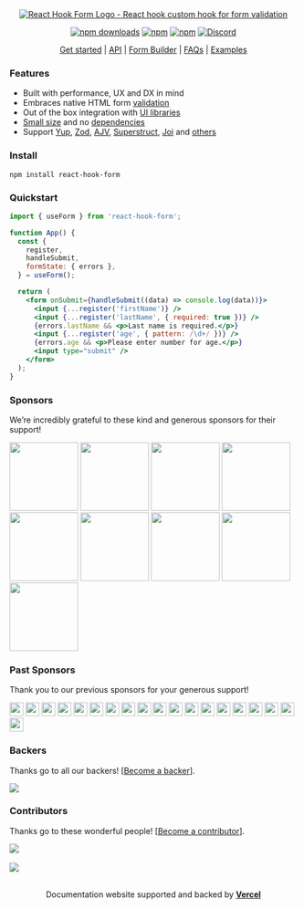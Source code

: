 <div align="center">
        <a href="https://react-hook-form.com" title="React Hook Form - Simple React forms validation">
            <img src="https://raw.githubusercontent.com/react-hook-form/react-hook-form/master/docs/logo.png" alt="React Hook Form Logo - React hook custom hook for form validation" />
        </a>
</div>

<div align="center">

[![npm downloads](https://img.shields.io/npm/dm/react-hook-form.svg?style=for-the-badge)](https://www.npmjs.com/package/react-hook-form)
[![npm](https://img.shields.io/npm/dt/react-hook-form.svg?style=for-the-badge)](https://www.npmjs.com/package/react-hook-form)
[![npm](https://img.shields.io/npm/l/react-hook-form?style=for-the-badge)](https://github.com/react-hook-form/react-hook-form/blob/master/LICENSE)
[![Discord](https://img.shields.io/discord/754891658327359538.svg?style=for-the-badge&label=&logo=discord&logoColor=ffffff&color=7389D8&labelColor=6A7EC2)](https://discord.gg/yYv7GZ8)

</div>

<p align="center">
  <a href="https://react-hook-form.com/get-started">Get started</a> | 
  <a href="https://react-hook-form.com/docs">API</a> |
  <a href="https://react-hook-form.com/form-builder">Form Builder</a> |
  <a href="https://react-hook-form.com/faqs">FAQs</a> |
  <a href="https://github.com/react-hook-form/react-hook-form/tree/master/examples">Examples</a>
</p>

### Features

- Built with performance, UX and DX in mind
- Embraces native HTML form [validation](https://react-hook-form.com/get-started#Applyvalidation)
- Out of the box integration with [UI libraries](https://codesandbox.io/s/react-hook-form-v7-controller-5h1q5)
- [Small size](https://bundlephobia.com/result?p=react-hook-form@latest) and no [dependencies](./package.json)
- Support [Yup](https://github.com/jquense/yup), [Zod](https://github.com/colinhacks/zod), [AJV](https://github.com/ajv-validator/ajv), [Superstruct](https://github.com/ianstormtaylor/superstruct), [Joi](https://github.com/hapijs/joi) and [others](https://github.com/react-hook-form/resolvers)

### Install

    npm install react-hook-form

### Quickstart

```jsx
import { useForm } from 'react-hook-form';

function App() {
  const {
    register,
    handleSubmit,
    formState: { errors },
  } = useForm();

  return (
    <form onSubmit={handleSubmit((data) => console.log(data))}>
      <input {...register('firstName')} />
      <input {...register('lastName', { required: true })} />
      {errors.lastName && <p>Last name is required.</p>}
      <input {...register('age', { pattern: /\d+/ })} />
      {errors.age && <p>Please enter number for age.</p>}
      <input type="submit" />
    </form>
  );
}
```

### Sponsors

We’re incredibly grateful to these kind and generous sponsors for their support!

<a target="_blank" href="https://www.follower24.de/"><img width="120" src="https://images.opencollective.com/follower24/00297f8/avatar/256.png?height=256" /></a>
<a target="_blank" href='https://workleap.com/'><img width="120" src="https://images.opencollective.com/workleap/db82f38/logo/256.png?height=256" /></a>
<a target="_blank" href="https://kinsta.com/"><img width="120" src="https://images.opencollective.com/kinsta/55912d7/logo/256.png?height=256" /></a>
<a target="_blank" href='https://www.sent.dm'><img width="120" src="https://avatars.githubusercontent.com/u/153308555?s=200&v=4" /></a>
<a target="_blank" href='https://niche.com'><img width="120" src="https://avatars.githubusercontent.com/u/8988784?s=200&v=4" /></a>
<a target="_blank" href='https://toss.im'><img width="120" src="https://images.opencollective.com/toss/3ed69b3/logo/256.png" /></a>
<a target="_blank" href='https://principal.com/about-us'><img width="120" src="https://images.opencollective.com/principal/431e690/logo/256.png?height=256" /></a>
<a target="_blank" href="https://hygraph.com"><img width="120" src="https://avatars.githubusercontent.com/u/31031438" /></a>
<a target="_blank" href="https://kanamekey.com"><img width="120" src="https://images.opencollective.com/kaname/d15fd98/logo/256.png" /></a>

### Past Sponsors

Thank you to our previous sponsors for your generous support!

<a target="_blank" href="https://www.beekai.com/"><img width="24" src="https://www.beekai.com/marketing/logo/logo.svg" /></a>
<a target="_blank" href='https://route4me.com/'><img width="24" src="https://images.opencollective.com/route4me/71fb6fa/avatar/256.png?height=256" /></a>
<a target="_blank" href='https://www.sgkb.ch/'><img width="24" src="https://images.opencollective.com/st-galler-kantonalbank-ag/bfdd17f/logo/256.png?height=256" /></a>
<a target="_blank" href='https://www.sanity.io/'><img width="24" height="24" src="https://images.opencollective.com/sanity_io/558f87f/logo/256.png?height=256" /></a>
<a target="_blank" href='https://twicsy.com/'><img width="24" height="24" src="https://images.opencollective.com/buy-instagram-followers-twicsy/b4c5d7f/logo/256.png?height=256" /></a>
<a href="https://www.leniolabs.com/" target="_blank"><img src="https://www.leniolabs.com/images/leniolabs-isologo-example.jpg" width="24" height="24" /></a>
<a target="_blank" href="https://underbelly.is"><img width="24" src="https://images.opencollective.com/underbelly/989a4a6/logo/256.png" /></a>
<a target="_blank" href="https://feathery.io"><img width="24" src="https://images.opencollective.com/feathery1/c29b0a1/logo/256.png" /></a>
<a target="_blank" href="https://getform.io"><img width="24" src="https://images.opencollective.com/getformio2/3c978c8/avatar/256.png" /></a>
<a href="https://marmelab.com/" target="_blank"><img src="https://images.opencollective.com/marmelab/d7fd82f/logo/256.png" width="24" height="24" /></a>
<a target="_blank" href="https://formcarry.com/"><img width="24" src="https://images.opencollective.com/formcarry/a40a4ea/logo/256.png" /></a>
<a target="_blank" href="https://fabform.io"><img width="24" src="https://images.opencollective.com/fabform/2834037/logo/256.png" /></a>
<a target="_blank" href="https://www.thinkmill.com.au/"><img width="24" src="https://images.opencollective.com/thinkmill/28910ec/logo/256.png" /></a>
<a target="_blank" href="https://kwork.studio/"><img width="24" src="https://images.opencollective.com/knowledge-work/f91b72d/logo/256.png" /></a>
<a target="_blank" href="https://fiberplane.com/"><img width="24" src="https://avatars.githubusercontent.com/u/61152955?s=200&v=4" /></a>
<a target="_blank" href="https://www.jetbrains.com/"><img width="24" src="https://resources.jetbrains.com/storage/products/company/brand/logos/jb_beam.png" /></a>
<a target="_blank" href="https://www.mirakl.com/"><img width="24" src="https://images.opencollective.com/mirakl/0b191f0/logo/256.png" /></a>
<a target="_blank" href='https://wantedlyinc.com'><img width="24" src="https://images.opencollective.com/wantedly/d94e44e/logo/256.png" /></a>
<a target="_blank" href="https://www.casinoreviews.net/"><img width="24" src="https://images.opencollective.com/casinoreviews/f0877d1/logo/256.png" /></a>

### Backers

Thanks go to all our backers! [[Become a backer](https://opencollective.com/react-hook-form#backer)].

<a href="https://opencollective.com/react-hook-form#backers">
    <img src="https://opencollective.com/react-hook-form/backers.svg?width=820" />
</a>

### Contributors

Thanks go to these wonderful people! [[Become a contributor](CONTRIBUTING.md)].

<a href="https://github.com/react-hook-form/react-hook-form/graphs/contributors">
  <img src="https://opencollective.com/react-hook-form/contributors.svg?width=820" />
</a>

<br />
<br />

<a href="https://ui.dev/bytes/?r=bill">
  <img src="https://raw.githubusercontent.com/react-hook-form/react-hook-form/master/docs/ads-1.jpeg" />
</a>

<br />
<br />

<p align="center">Documentation website supported and backed by <a href="https://vercel.com"><b>Vercel</b></a></p>

